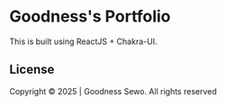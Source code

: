 # Goodness's Portfolio

This is built using ReactJS + Chakra-UI.

## License

Copyright © 2025 | Goodness Sewo. All rights reserved
